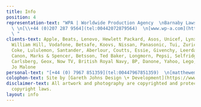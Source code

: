 ```yaml
---
title: Info
position: 4
representation-text: "WPA | Worldwide Production Agency  \nBarnaby Laws  \n[barnaby@wp-a.co.uk](mailto:barnaby@wp-a.co.uk)
  \ \n[\\+44 (0)207 287 9564](tel:00442072879564)  \n[www.wp-a.com](http://www.wp-a.com/)
  \ "
clients-text: Apple, Beats, Lenovo, Hewlett Packard, Asos, Unicef, Lynx, Adidas, Google,
  William Hill, Vodafone, Betsafe, Koovs, Nissan, Panasonic, Tui, Zurich, BT, Diet
  Coke, Lululemon, Santander, Aberlour, Coutts, Essie, Givenchy, Leerdammer, Cadbury,
  Canon, Marks & Spencer, Betsson, Ted Baker, Longmorn, Pepsi, Selfridges, Aperol,
  Carlsberg, Geox, Now TV, British Royal Navy, BP, Danone, Yahoo, Lego, Microsoft,
  Jo Malone
personal-text: "[+44 (0) 7967 851359](tel:00447967851359)  \n[matthewemvintaylor@gmail.com](mailto:matthewemvintaylor@gmail.com)"
colophon-text: Site by [Gareth Johns Design \+ Development](https://www.garethjohnsdesign.com)
disclaimer-text: All artwork and photography are copyrighted and protected under international
  copyright laws.
layout: info
---
```



